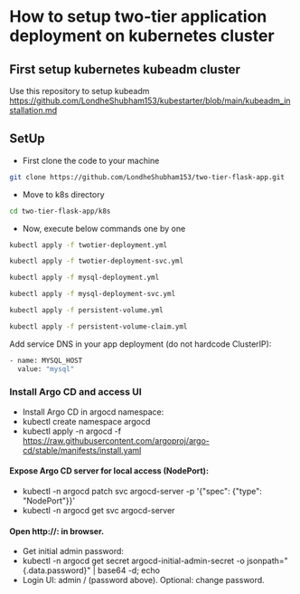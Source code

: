 # How to setup two-tier application deployment on kubernetes cluster
## First setup kubernetes kubeadm cluster
Use this repository to setup kubeadm https://github.com/LondheShubham153/kubestarter/blob/main/kubeadm_installation.md

## SetUp
- First clone the code to your machine
```bash
git clone https://github.com/LondheShubham153/two-tier-flask-app.git
```
- Move to k8s directory
```bash
cd two-tier-flask-app/k8s
```
- Now, execute below commands one by one
```bash
kubectl apply -f twotier-deployment.yml
```
```bash
kubectl apply -f twotier-deployment-svc.yml
```
```bash
kubectl apply -f mysql-deployment.yml
```
```bash
kubectl apply -f mysql-deployment-svc.yml
```
```bash
kubectl apply -f persistent-volume.yml
```
```bash
kubectl apply -f persistent-volume-claim.yml
```
Add service DNS in your app deployment (do not hardcode ClusterIP):
```bash
- name: MYSQL_HOST
  value: "mysql"
```

### **Install Argo CD and access UI**
- Install Argo CD in argocd namespace:
- kubectl create namespace argocd
- kubectl apply -n argocd -f https://raw.githubusercontent.com/argoproj/argo-cd/stable/manifests/install.yaml

#### Expose Argo CD server for local access (NodePort):
- kubectl -n argocd patch svc argocd-server -p '{"spec": {"type": "NodePort"}}'
- kubectl -n argocd get svc argocd-server

#### Open http://<node-ip>:<nodeport> in browser.
- Get initial admin password:
- kubectl -n argocd get secret argocd-initial-admin-secret -o jsonpath="{.data.password}" | base64 -d; echo
- Login UI: admin / (password above). Optional: change password.
  
